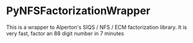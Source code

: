 # PyNFSFactorizationWrapper
This is a wrapper to Alperton's SIQS / NFS / ECM factorization library. It is very fast, factor an 88 digit number in 7 minutes
